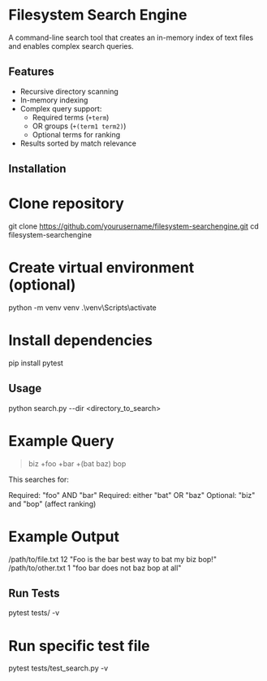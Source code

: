 # Filesystem Search Engine

A command-line search tool that creates an in-memory index of text files and enables complex search queries.

## Features

- Recursive directory scanning
- In-memory indexing
- Complex query support:
  - Required terms (`+term`)
  - OR groups (`+(term1 term2)`)
  - Optional terms for ranking
- Results sorted by match relevance

## Installation

# Clone repository
git clone https://github.com/yourusername/filesystem-searchengine.git
cd filesystem-searchengine

# Create virtual environment (optional)
python -m venv venv
.\venv\Scripts\activate

# Install dependencies
pip install pytest

## Usage
python search.py --dir <directory_to_search>

# Example Query
> biz +foo +bar +(bat baz) bop

This searches for:

Required: "foo" AND "bar"
Required: either "bat" OR "baz"
Optional: "biz" and "bop" (affect ranking)

# Example Output

/path/to/file.txt 12 "Foo is the bar best way to bat my biz bop!"
/path/to/other.txt 1 "foo bar does not baz bop at all"

## Run Tests

pytest tests/ -v

# Run specific test file
pytest tests/test_search.py -v